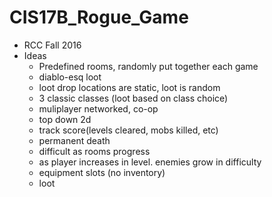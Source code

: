 # CIS17B_Rogue_Game
* RCC Fall 2016 
* Ideas
  - Predefined rooms, randomly put together each game
  - diablo-esq loot
  - loot drop locations are static, loot is random
  - 3 classic classes (loot based on class choice)
  - muliplayer networked, co-op
  - top down 2d
  - track score(levels cleared, mobs killed, etc)
  - permanent death
  - difficult as rooms progress
  - as player increases in level. enemies grow in difficulty
  - equipment slots (no inventory)
  - loot 
